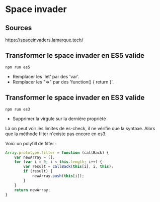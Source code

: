 # Space invader

## Sources

<https://spaceinvaders.lamarque.tech/>

## Transformer le space invader en ES5 valide

```shell
npm run es5
```

- Remplacer les 'let' par des 'var'.
- Remplacer les "=>" par des 'function() { return }'.

## Transformer le space invader en ES3 valide

```shell
npm run es3
```

- Supprimer la virgule sur la dernière propriété

Là on peut voir les limites de es-check, il ne vérifie que la syntaxe.
Alors que la méthode filter n'existe pas encore en es3.

Voici un polyfill de filter :

```js
Array.prototype.filter = function (callBack) {
    var newArray = [];
    for (var i = 0; i < this.length; i++) {
        var result = callBack(this[i], i, this);
        if (result) {
            newArray.push(this[i]);
        }
    }
    return newArray;
}
```
